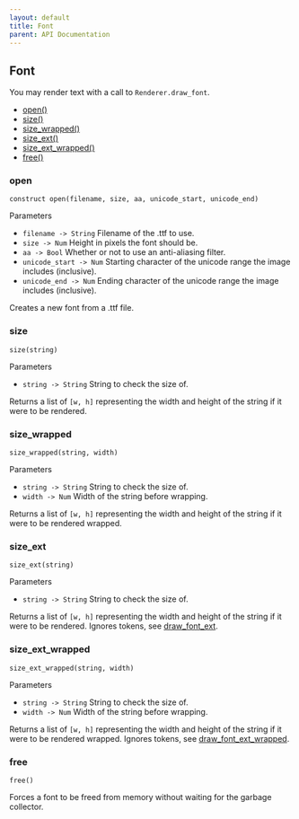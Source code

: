 ```yaml
---
layout: default
title: Font
parent: API Documentation
---
```


## Font
You may render text with a call to `Renderer.draw_font`.

 + [open()](#open)
 + [size()](#size)
 + [size_wrapped()](#size_wrapped)
 + [size_ext()](#size_ext)
 + [size_ext_wrapped()](#size_ext_wrapped)
 + [free()](#free)

### open
`construct open(filename, size, aa, unicode_start, unicode_end)`

Parameters
 + `filename -> String` Filename of the .ttf to use.
 + `size -> Num` Height in pixels the font should be.
 + `aa -> Bool` Whether or not to use an anti-aliasing filter.
 + `unicode_start -> Num` Starting character of the unicode range the image includes (inclusive).
 + `unicode_end -> Num` Ending character of the unicode range the image includes (inclusive).
 
Creates a new font from a .ttf file.

### size
`size(string)`

Parameters
 + `string -> String` String to check the size of.

Returns a list of `[w, h]` representing the width and height of the string if it were to be
rendered.

### size_wrapped
`size_wrapped(string, width)`

Parameters
 + `string -> String` String to check the size of.
 + `width -> Num` Width of the string before wrapping.

Returns a list of `[w, h]` representing the width and height of the string if it were to be
rendered wrapped.

### size_ext
`size_ext(string)`

Parameters
 + `string -> String` String to check the size of.

Returns a list of `[w, h]` representing the width and height of the string if it were to be
rendered. Ignores tokens, see [draw_font_ext](Renderer#draw_font_ext).

### size_ext_wrapped
`size_ext_wrapped(string, width)`

Parameters
 + `string -> String` String to check the size of.
 + `width -> Num` Width of the string before wrapping.

Returns a list of `[w, h]` representing the width and height of the string if it were to be
rendered wrapped. Ignores tokens, see [draw_font_ext_wrapped](Renderer#draw_font_ext_wrapped).


### free
`free()`

Forces a font to be freed from memory without waiting for the garbage collector.

